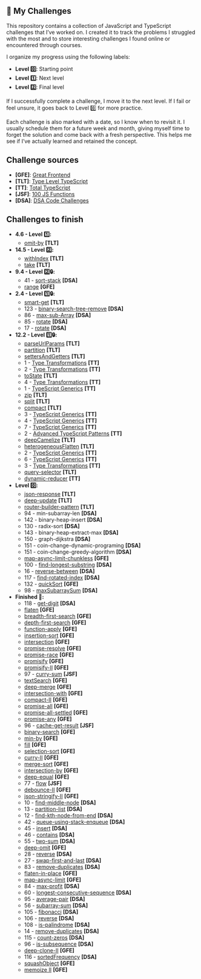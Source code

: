 ## 🧠 My Challenges

This repository contains a collection of JavaScript and TypeScript challenges that I’ve worked on. I created it to track the problems I struggled with the most and to store interesting challenges I found online or encountered through courses.

I organize my progress using the following labels:

-   **Level 0️⃣**: Starting point
-   **Level 1️⃣**: Next level
-   **Level 2️⃣**: Final level

If I successfully complete a challenge, I move it to the next level. If I fail or feel unsure, it goes back to Level 0️⃣ for more practice.

Each challenge is also marked with a date, so I know when to revisit it. I usually schedule them for a future week and month, giving myself time to forget the solution and come back with a fresh perspective. This helps me see if I’ve actually learned and retained the concept.

## Challenge sources

-   **[GFE]**: [Great Frontend](https://www.greatfrontend.com)
-   **[TLT]**: [Type Level TypeScript](https://type-level-typescript.com)
-   **[TT]**: [Total TypeScript](https://www.totaltypescript.com)
-   **[JSF]**: [100 JS Functions](https://www.100jsfunctions.com)
-   **[DSA]**: [DSA Code Challenges](./challenges/data-structures-and-algorithms)

## Challenges to finish

-   **4.6 - Level 1️⃣:**
    -   [omit-by](https://type-level-typescript.com/members/mapped-types) **[TLT]**
-   **14.5 - Level 2️⃣:**
    -   [withIndex](https://type-level-typescript.com/members/recursive-types) **[TLT]**
    -   [take](https://type-level-typescript.com/members/recursive-types) **[TLT]**
-   **9.4 - Level 2️⃣🔒:**
    -   41 - [sort-stack](./challenges/data-structures-and-algorithms/02-stack-and-queues/41-stack-sort/problem.js) **[DSA]**
    -   [range](https://www.greatfrontend.com/questions/javascript/range) **[GFE]**
-   **2.4 - Level 1️⃣🔒:**
    -   [smart-get](https://type-level-typescript.com/members/template-literal-types) **[TLT]**
    -   123 - [binary-search-tree-remove](./challenges/data-structures-and-algorithms/17-binary-search-tree-II/123-remove/problem.js) **[DSA]**
    -   86 - [max-sub-Array](./challenges/data-structures-and-algorithms/10-array/86-max-sub-array/problem.js) **[DSA]**
    -   85 - [rotate](./challenges/data-structures-and-algorithms/10-array/85-rotate/problem.js) **[DSA]**
    -   17 - [rotate](./challenges/data-structures-and-algorithms/00-linked-list/17-rotate/problem.js) **[DSA]**
-   **12.2 - Level 1️⃣🔒:**
    -   [parseUrlParams](https://type-level-typescript.com/members/template-literal-types) **[TLT]**
    -   [partition](https://type-level-typescript.com/members/the-union-type-multiverse) **[TLT]**
    -   [settersAndGetters](https://type-level-typescript.com/members/mapped-types) **[TLT]**
    -   1 - [Type Transformations](https://www.totaltypescript.com/workshops/type-transformations/challenges/transform-path-parameters-from-strings-to-objects) **[TT]**
    -   2 - [Type Transformations](https://www.totaltypescript.com/workshops/type-transformations/challenges/transform-an-object-into-a-discriminated-union) **[TT]**
    -   [toState](https://type-level-typescript.com/members/the-union-type-multiverse) **[TLT]**
    -   4 - [Type Transformations](https://www.totaltypescript.com/workshops/type-transformations/challenges/construct-a-deep-partial-of-an-object) **[TT]**
    -   1 - [TypeScript Generics](https://www.totaltypescript.com/workshops/typescript-generics/generics-challenges/make-an-infinite-scroll-function-generic-with-correct-type-inference) **[TT]**
    -   [zip](https://type-level-typescript.com/members/recursive-types) **[TLT]**
    -   [split](https://type-level-typescript.com/members/template-literal-types) **[TLT]**
    -   [compact](https://type-level-typescript.com/members/the-union-type-multiverse) **[TLT]**
    -   3 - [TypeScript Generics](https://www.totaltypescript.com/workshops/typescript-generics/generics-challenges/create-a-pick-function) **[TT]**
    -   4 - [TypeScript Generics](https://www.totaltypescript.com/workshops/typescript-generics/generics-challenges/create-a-form-validation-library) **[TT]**
    -   7 - [TypeScript Generics](https://www.totaltypescript.com/workshops/typescript-generics/generics-challenges/dynamically-typing-arguments) **[TT]**
    -   2 - [Advanced TypeScript Patterns](https://www.totaltypescript.com/workshops/advanced-typescript-patterns/advanced-challenges/narrowing-with-an-array) **[TT]**
    -   [deepCamelize](https://type-level-typescript.com/members/mapped-types) **[TLT]**
    -   [heterogeneousFlatten](https://type-level-typescript.com/members/the-union-type-multiverse) **[TLT]**
    -   2 - [TypeScript Generics](https://www.totaltypescript.com/workshops/typescript-generics/generics-challenges/create-a-function-with-a-dynamic-number-of-arguments) **[TT]**
    -   6 - [TypeScript Generics](https://www.totaltypescript.com/workshops/typescript-generics/generics-challenges/typing-a-function-composition-with-overloads-and-generics) **[TT]**
    -   3 - [Type Transformations](https://www.totaltypescript.com/workshops/type-transformations/challenges/transform-a-discriminated-union-with-unique-values-to-an-object) **[TT]**
    -   [query-selector](https://type-level-typescript.com/members/template-literal-types) **[TLT]**
    -   [dynamic-reducer](https://www.totaltypescript.com/workshops/advanced-typescript-patterns/advanced-challenges/building-a-dynamic-reducer) **[TT]**
-   **Level 0️⃣:**
    -   [json-response](https://type-level-typescript.com/members/mapped-types) **[TLT]**
    -   [deep-update](https://type-level-typescript.com/members/mapped-types) **[TLT]**
    -   [router-builder-pattern](https://type-level-typescript.com/members/designing-types) **[TLT]**
    -   94 - min-subarray-len **[DSA]**
    -   142 - binary-heap-insert **[DSA]**
    -   130 - radix-sort **[DSA]**
    -   143 - binary-heap-extract-max **[DSA]**
    -   150 - graph-dijkstra **[DSA]**
    -   151 - coin-change-dynamic-programing **[DSA]**
    -   151 - coin-change-greedy-algorithm **[DSA]**
    -   [map-async-limit-chunkless](https://www.greatfrontend.com/questions/javascript/map-async-limit) **[GFE]**
    -   100 - [find-longest-substring](./challenges/data-structures-and-algorithms/13-sliding-window/100-find-longest-substring/problem.js) **[DSA]**
    -   16 - [reverse-between](./challenges/data-structures-and-algorithms/00-linked-list/16-reverse-between/problem.js) **[DSA]**
    -   117 - [find-rotated-index](./challenges/data-structures-and-algorithms/15-divide-and-conquer/117-find-rotated-index/problem.js) **[DSA]**
    -   132 - [quickSort](./challenges/data-structures-and-algorithms/20-quick-sort-II/132-quick-sort/problem.js) **[GFE]**
    -   98 - [maxSubarraySum](./challenges/data-structures-and-algorithms/13-sliding-window/98-max-subarray-sum/problem.js) **[DSA]**
-   **Finished 💯:**
    -   118 - [get-digit](./challenges/data-structures-and-algorithms/16-radix-sort/118-get-digit/problem.js) **[DSA]**
    -   [flaten](https://www.greatfrontend.com/questions/javascript/flatten) **[GFE]**
    -   [breadth-first-search](https://www.greatfrontend.com/questions/algo/breadth-first-search) **[GFE]**
    -   [depth-first-search](https://www.greatfrontend.com/questions/algo/depth-first-search) **[GFE]**
    -   [function-apply](https://www.greatfrontend.com/questions/javascript/function-apply) **[GFE]**
    -   [insertion-sort](https://www.greatfrontend.com/questions/algo/insertion-sort) **[GFE]**
    -   [intersection](https://www.greatfrontend.com/questions/javascript/intersection) **[GFE]**
    -   [promise-resolve](https://www.greatfrontend.com/questions/javascript/promise-resolve) **[GFE]**
    -   [promise-race](https://www.greatfrontend.com/questions/javascript/promise-race) **[GFE]**
    -   [promisify](https://www.greatfrontend.com/questions/javascript/promisify) **[GFE]**
    -   [promisify-II](https://www.greatfrontend.com/questions/javascript/promisify-ii) **[GFE]**
    -   97 - [curry-sum](https://www.100jsfunctions.com/exercises/currySum) **[JSF]**
    -   [textSearch](https://www.greatfrontend.com/questions/javascript/text-search) **[GFE]**
    -   [deep-merge](https://www.greatfrontend.com/questions/javascript/deep-merge) **[GFE]**
    -   [intersection-with](https://www.greatfrontend.com/questions/javascript/intersection-with) **[GFE]**
    -   [compact-II](https://www.greatfrontend.com/questions/javascript/compact-ii) **[GFE]**
    -   [promise-all](https://www.greatfrontend.com/questions/javascript/promise-all) **[GFE]**
    -   [promise-all-settled](https://www.greatfrontend.com/questions/javascript/promise-all-settled) **[GFE]**
    -   [promise-any](https://www.greatfrontend.com/questions/javascript/promise-any) **[GFE]**
    -   96 - [cache-get-result](https://www.100jsfunctions.com/exercises/cacheGetResult) **[JSF]**
    -   [binary-search](https://www.greatfrontend.com/questions/algo/binary-search) **[GFE]**
    -   [min-by](https://www.greatfrontend.com/questions/javascript/min-by) **[GFE]**
    -   [fill](https://www.greatfrontend.com/questions/javascript/fill) **[GFE]**
    -   [selection-sort](https://www.greatfrontend.com/questions/algo/selection-sort) **[GFE]**
    -   [curry-II](https://www.greatfrontend.com/questions/javascript/curry-ii) **[GFE]**
    -   [merge-sort](https://www.greatfrontend.com/questions/algo/merge-sort) **[GFE]**
    -   [intersection-by](https://www.greatfrontend.com/questions/javascript/intersection-by) **[GFE]**
    -   [deep-equal](https://www.greatfrontend.com/questions/javascript/deep-equal?practice=practice&tab=coding) **[GFE]**
    -   77 - [flow](https://www.100jsfunctions.com/exercises/flow) **[JSF]**
    -   [debounce-II](https://www.greatfrontend.com/questions/javascript/debounce-ii) **[GFE]**
    -   [json-stringify-II](https://www.greatfrontend.com/questions/javascript/json-stringify-ii) **[GFE]**
    -   10 - [find-middle-node](./challenges/data-structures-and-algorithms/00-linked-list/10-find-middle-node/problem.js) **[DSA]**
    -   13 - [partition-list](./challenges/data-structures-and-algorithms/00-linked-list/13-partition-list/problem.js) **[DSA]**
    -   12 - [find-kth-node-from-end](./challenges/data-structures-and-algorithms/00-linked-list/12-find-kth-node-from-end/problem.js) **[DSA]**
    -   42 - [queue-using-stack-enqueue](./challenges/data-structures-and-algorithms/02-stack-and-queues/42-queue-using-stack-enqueue/problem.js) **[DSA]**
    -   45 - [insert](./challenges/data-structures-and-algorithms/03-binary-search-tree/45-insert/problem.js) **[DSA]**
    -   46 - [contains](./challenges/data-structures-and-algorithms/03-binary-search-tree/46-contains/problem.js) **[DSA]**
    -   55 - [two-sum](./challenges/data-structures-and-algorithms/04-hash-table/55-two-sum/problem.js) **[DSA]**
    -   [deep-omit](https://www.greatfrontend.com/questions/javascript/deep-omit) **[GFE]**
    -   28 - [reverse](./challenges/data-structures-and-algorithms/01-doubly-linked-list/28-reverse/problem.js) **[DSA]**
    -   27 - [swap-first-and-last](./challenges/data-structures-and-algorithms/01-doubly-linked-list/27-swap-first-and-last/problem.js) **[DSA]**
    -   83 - [remove-duplicates](./challenges/data-structures-and-algorithms/10-array/83-remove-duplicates/problem.js) **[DSA]**
    -   [flaten-in-place](https://www.greatfrontend.com/questions/javascript/flatten) **[GFE]**
    -   [map-async-limit](https://www.greatfrontend.com/questions/javascript/map-async-limit) **[GFE]**
    -   84 - [max-profit](./challenges/data-structures-and-algorithms/10-array/84-max-profit/problem.js) **[DSA]**
    -   60 - [longest-consecutive-sequence](./challenges/data-structures-and-algorithms/04-hash-table/60-set-longest-consecutive-sequence/problem.js) **[DSA]**
    -   95 - [average-pair](./challenges/data-structures-and-algorithms/12-multiple-pointers/95-average-pair/problem.js) **[DSA]**
    -   56 - [subarray-sum](./challenges/data-structures-and-algorithms/04-hash-table/56-subarray-sum/problem.js) **[DSA]**
    -   105 - [fibonacci](./challenges/data-structures-and-algorithms/14-recursion/105-fibonacci/problem.js) **[DSA]**
    -   106 - [reverse](./challenges/data-structures-and-algorithms/14-recursion/106-reverse/problem.js) **[DSA]**
    -   108 - [is-palindrome](./challenges/data-structures-and-algorithms/14-recursion/108-is-palindrome/problem.js) **[DSA]**
    -   14 - [remove-duplicates](./challenges/data-structures-and-algorithms/00-linked-list/14-remove-duplicates/problem.js) **[DSA]**
    -   115 - [count-zeros](./challenges/data-structures-and-algorithms/15-divide-and-conquer/115-count-zeros/problem.js) **[DSA]**
    -   96 - [is-subsequence](./challenges/data-structures-and-algorithms/12-multiple-pointers/96-is-subsequence/problem.js) **[DSA]**
    -   [deep-clone-II](https://www.greatfrontend.com/questions/javascript/deep-clone-ii) **[GFE]**
    -   116 - [sortedFrequency](./challenges/data-structures-and-algorithms/15-divide-and-conquer/116-sorted-frequency/problem.js) **[DSA]**
    -   [squashObject](https://www.greatfrontend.com/questions/javascript/squash-object) **[GFE]**
    -   [memoize II](https://www.greatfrontend.com/questions/javascript/memoize-ii) **[GFE]**
